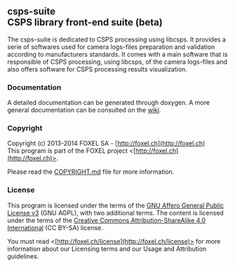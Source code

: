 
## csps-suite<br />CSPS library front-end suite (beta)

The csps-suite is dedicated to CSPS processing using libcsps. It provides a serie of softwares used for camera logs-files preparation and validation according to manufacturers standards. It comes with a main software that is responsible of CSPS processing, using libcsps, of the camera logs-files and also offers software for CSPS processing results visualization.


### Documentation

A detailed documentation can be generated through doxygen. A more general documentation can be consulted on the [wiki](https://github.com/FoxelSA/csps-suite/wiki).


### Copyright

Copyright (c) 2013-2014 FOXEL SA - [http://foxel.ch](http://foxel.ch)<br />
This program is part of the FOXEL project <[http://foxel.ch](http://foxel.ch)>.

Please read the [COPYRIGHT.md](COPYRIGHT.md) file for more information.


### License

This program is licensed under the terms of the
[GNU Affero General Public License v3](http://www.gnu.org/licenses/agpl.html)
(GNU AGPL), with two additional terms. The content is licensed under the terms
of the
[Creative Commons Attribution-ShareAlike 4.0 International](http://creativecommons.org/licenses/by-sa/4.0/)
(CC BY-SA) license.

You must read <[http://foxel.ch/license](http://foxel.ch/license)> for more
information about our Licensing terms and our Usage and Attribution guidelines.

